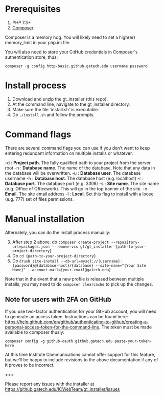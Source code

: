# Prerequisites

1) PHP 7.3+
2) [Composer](https://getcomposer.org/)

Composer is a memory hog. You will likely need to set a high(er) memory_limit in your php.ini file.

You will also need to store your GitHub credentials in Composer's authentication store, thus:

`composer -g config http-basic.github.gatech.edu username password`

# Install process

1) Download and unzip the gt_installer (this repo).
2) At the command line, navigate to the gt_installer directory.
3) Make sure the file 'install.sh' is executable.
4) Do `./install.sh` and follow the prompts.

# Command flags

There are several command flags you can use if you don't want to keep entering redundant information on multiple installs or whatever. 

-d : **Project path**. The fully qualified path to your project from the server root
-n : **Database name**. The name of the database. Note that any data in the database will be overwritten.
-u : **Database user**. The database username
-h : **Database host**. The database host (e.g. localhost)
-r : **Database port**. The database port (e.g. 3306)
-s : **Site name**. The site name (e.g. Office of Officework). This will go in the top banner of the site.
-e : **Email**. The site email address
-l : **Local**. Set this flag to install with a loose (e.g. 777) set of files permissions.

# Manual installation
Alternately, you can do the install process manually:

3) After step 2 above, do `composer create-project --repository-url=packages.json --remove-vcs gt/gt_installer {path-to-your-project-directory}`
5) Do `cd {path-to-your-project-directory}`
6) Do `drush site-install --db-url=mysql://{username}:{password}@{database-host}/{database} --site-name="{Your Site Name}" --account-mail={your-email@gatech.edu}`

Note that in the event that a new profile is released between multiple installs, you may need to do `composer clearcache` to pick up the changes.

## Note for users with 2FA on GitHub

If you use two-factor authentication for your GitHub account, you will need to generate an access token. Instructions can be found here: https://help.github.com/en/github/authenticating-to-github/creating-a-personal-access-token-for-the-command-line. The token must be made available to composer thusly:

`composer config -g github-oauth.github.gatech.edu paste-your-token-here`

At this time Institute Communications cannot offer support for this feature, but we'll be happy to include revisions to the above documentation if any of it proves to be incorrect.

+++

Please report any issues with the installer at https://github.gatech.edu/ICWebTeam/gt_installer/issues
